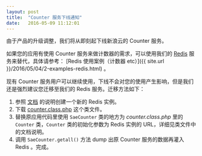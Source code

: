 ```yaml
---
layout: post
title:  "Counter 服务下线通知"
date:   2016-05-09 11:12:01
---
```


由于产品的升级调整，我们将从即刻起下线新浪云的 Counter 服务。

如果您的应用有使用 Counter 服务来做计数器的需求，可以使用我们的 [Redis](http://www.sinacloud.com/doc/sae/services/redis.html) 服务来替代，具体请参考： [Redis 使用案例（计数器 etc）]({{ site.url }}/2016/05/04/2-examples-redis.html) 。

现有 Counter 服务用户可以继续使用，下线不会对您的使用产生影响，但是我们还是强烈建议您迁移至我们的 Redis 服务。迁移方法如下：

1. 参照 [文档](http://www.sinacloud.com/doc/sae/services/redis.html) 的说明创建一个新的 Redis 实例。
2. 下载 [counter.class.php]({{site.url}}/assets/counter.class.php_) 这个类文件。
3. 替换原应用代码里使用 ``SaeCounter`` 类的地方为 *counter.class.php* 里的 ``Counter`` 类，``Counter`` 类的初始化参数为 Redis 实例的 URL，详细见类文件中的文档说明。
4. 调用 ``SaeCounter.getall()`` 方法 dump 出原 Counter 服务的数据再灌入 Redis 。完成。
